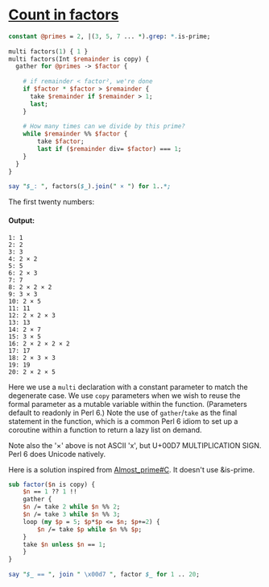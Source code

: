 [1]: https://rosettacode.org/wiki/Count_in_factors

# [Count in factors][1]

```perl
constant @primes = 2, |(3, 5, 7 ... *).grep: *.is-prime;
 
multi factors(1) { 1 }
multi factors(Int $remainder is copy) {
  gather for @primes -> $factor {
 
    # if remainder < factor², we're done
    if $factor * $factor > $remainder {
      take $remainder if $remainder > 1;
      last;
    }
 
    # How many times can we divide by this prime?
    while $remainder %% $factor {
        take $factor;
        last if ($remainder div= $factor) === 1;
    }
  }
}
 
say "$_: ", factors($_).join(" × ") for 1..*;
```


The first twenty numbers:


#### Output:
```
1: 1
2: 2
3: 3
4: 2 × 2
5: 5
6: 2 × 3
7: 7
8: 2 × 2 × 2
9: 3 × 3
10: 2 × 5
11: 11
12: 2 × 2 × 3
13: 13
14: 2 × 7
15: 3 × 5
16: 2 × 2 × 2 × 2
17: 17
18: 2 × 3 × 3
19: 19
20: 2 × 2 × 5
```


Here we use a `multi` declaration with a constant parameter to match the degenerate case. We use `copy` parameters when we wish to reuse the formal parameter as a mutable variable within the function. (Parameters default to readonly in Perl&#160;6.) Note the use of `gather`/`take` as the final statement in the function, which is a common Perl&#160;6 idiom to set up a coroutine within a function to return a lazy list on demand.



Note also the '×' above is not ASCII 'x', but U+00D7 MULTIPLICATION SIGN. Perl&#160;6 does Unicode natively.



Here is a solution inspired from [Almost_prime#C](https://rosettacode.org/wiki/Almost_prime#C). It doesn't use &amp;is-prime.

```perl
sub factor($n is copy) {
    $n == 1 ?? 1 !!
    gather {
	$n /= take 2 while $n %% 2;
	$n /= take 3 while $n %% 3;
	loop (my $p = 5; $p*$p <= $n; $p+=2) {
	    $n /= take $p while $n %% $p;
	}
	take $n unless $n == 1;
    }
}
 
say "$_ == ", join " \x00d7 ", factor $_ for 1 .. 20;
 
```